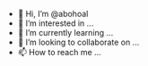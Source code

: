 - 👋 Hi, I’m @abohoal
- 👀 I’m interested in ...
- 🌱 I’m currently learning ...
- 💞️ I’m looking to collaborate on ...
- 📫 How to reach me ...

<!---
abohoal/abohoal is a ✨ special ✨ repository because its `README.md` (this file) appears on your GitHub profile.
You can click the Preview link to take a look at your changes.
--->

